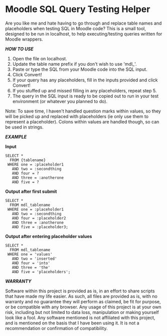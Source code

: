 # Moodle SQL Query Testing Helper
Are you like me and hate having to go through and replace table names and placeholders when testing SQL in Moodle code? This is a small tool, designed to be run in localhost, to help executing/testing queries written for Moodle wrappers.

***HOW TO USE***
1. Open the file on localhost.
2. Update the table name prefix if you don't wish to use 'mdl_'.
3. Paste or type the SQL from your Moodle code into the SQL input.
4. Click Convert!
5. If your query has any placeholders, fill in the inputs provided and click Convert!
6. If you stuffed up and missed filling in any placeholders, repeat step 5.
7. The query in the SQL input is ready to be copied out to run in your test environment (or whatever you planned to do).

Note: To save time, I haven't handled question marks within values, so they will be picked up and replaced with placeholders (ie only use them to represent a placeholder). Colons within values are handled though, so can be used in strings.

***EXAMPLE***

**Input**
```
SELECT *
  FROM {tablename}
 WHERE one = :placeholder1
   AND two = :secondthing
   AND four = ?
   AND three = :anotherone
   AND five = ?
```
**Output after first submit**
```
SELECT *
  FROM mdl_tablename
 WHERE one = :placeholder1
   AND two = :secondthing
   AND four = :placeholder2
   AND three = :anotherone
   AND five = :placeholder3;
```
**Output after entering placeholder values**
```
SELECT *
  FROM mdl_tablename
 WHERE one = 'values'
   AND two = 'inserted'
   AND four = 'into'
   AND three = 'the'
   AND five = 'placeholders';
```

***WARRANTY***

Software within this project is provided as is, in an effort to share scripts that have made my life easier. As such, all files are provided as is, with no warranty and no guarantee they will perform as claimed, be fit for purpose, or be compatible with any browser. Any usage of this project is at your own risk, including but not limited to data loss, manipulation or making yourself look like a fool. Any software mentioned is not affiliated with this project, and is mentioned on the basis that I have been using it. It is not a recommendation or confirmation of compatibility.
